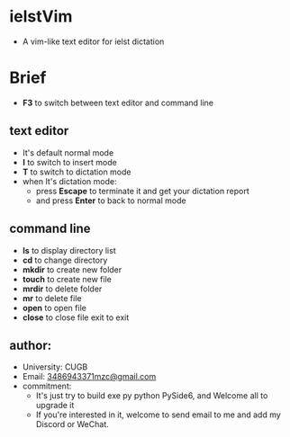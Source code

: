 # ielstVim
- A vim-like text editor for ielst dictation
# Brief
- **F3** to switch between text editor and command line
## text editor
- It's default normal mode
- **I** to switch to insert mode
- **T** to switch to dictation mode
- when It's dictation mode:
  - press **Escape** to terminate it and get your dictation report
  - and press **Enter** to back to normal mode
## command line
- **ls** to display directory list
- **cd** to change directory
- **mkdir** to create new folder
- **touch** to create new file
- **mrdir** to delete folder
- **mr** to delete file
- **open** to open file
- **close** to close file
exit to exit
## author:
- University: CUGB
- Email: 3486943371mzc@gmail.com
- commitment:
  - It's just try to build exe py python PySide6, and Welcome all to upgrade it
  - If you're interested in it, welcome to send email to me and add my Discord or WeChat.
